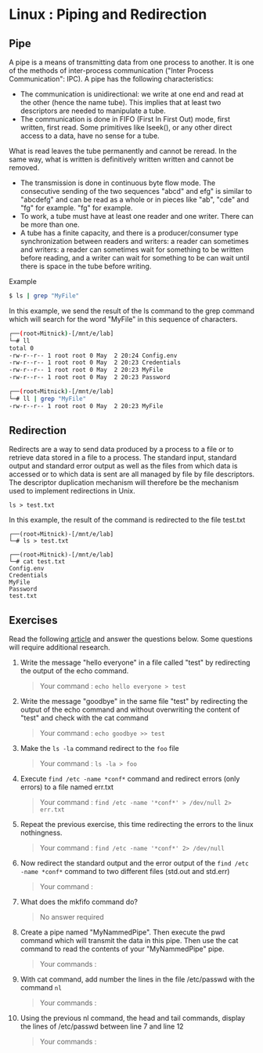 # Linux : Piping and Redirection

## Pipe

A pipe is a means of transmitting data from one process to another. It is one of the methods of inter-process communication ("Inter Process Communication": IPC).
A pipe has the following characteristics:
- The communication is unidirectional: we write at one end and read at the other (hence the name tube). This
implies that at least two descriptors are needed to manipulate a tube.
- The communication is done in FIFO (First In First Out) mode, first written, first read. Some primitives
like lseek(), or any other direct access to a data, have no sense for a tube.

What is read leaves the tube permanently and cannot be reread. In the same way, what is written is definitively written
written and cannot be removed.
- The transmission is done in continuous byte flow mode. The consecutive sending of the two sequences "abcd" and
efg" is similar to "abcdefg" and can be read as a whole or in pieces like "ab", "cde" and "fg" for example.
"fg" for example.
- To work, a tube must have at least one reader and one writer. There can be more than one.
- A tube has a finite capacity, and there is a producer/consumer type synchronization between readers and writers: a reader can sometimes and writers: a reader can sometimes wait for something to be written before reading, and a writer can wait for something to be can wait until there is space in the tube before writing.

Example
````sh
$ ls | grep "MyFile"
```` 
In this example, we send the result of the ls command to the grep command which will search for the word "MyFile" in this sequence of characters.

````sh
┌──(root💀Mitnick)-[/mnt/e/lab]
└─# ll
total 0
-rw-r--r-- 1 root root 0 May  2 20:24 Config.env
-rw-r--r-- 1 root root 0 May  2 20:23 Credentials
-rw-r--r-- 1 root root 0 May  2 20:23 MyFile
-rw-r--r-- 1 root root 0 May  2 20:23 Password

┌──(root💀Mitnick)-[/mnt/e/lab]
└─# ll | grep "MyFile"
-rw-r--r-- 1 root root 0 May  2 20:23 MyFile
````
## Redirection 

Redirects are a way to send data produced by a process to a file or to retrieve
data stored in a file to a process. The standard input, standard output and standard error output
as well as the files from which data is accessed or to which data is sent are all managed by file
by file descriptors. The descriptor duplication mechanism will therefore be the mechanism used to
implement redirections in Unix.

````
ls > test.txt
````

In this example, the result of the command is redirected to the file test.txt

````
┌──(root💀Mitnick)-[/mnt/e/lab]
└─# ls > test.txt

┌──(root💀Mitnick)-[/mnt/e/lab]
└─# cat test.txt
Config.env
Credentials
MyFile
Password
test.txt
````

## Exercises

Read the following [article](https://ryanstutorials.net/linuxtutorial/piping.php) and answer the questions below. Some questions will require additional research.

1. Write the message "hello everyone" in a file called "test" by redirecting the output of the echo command.
    > Your command : `echo hello everyone > test`
1. Write the message "goodbye" in the same file "test" by redirecting the output of the echo command and without overwriting the content of "test" and check with the cat command
    > Your command : `echo goodbye >> test`
1. Make the ``ls -la`` command redirect to the ``foo`` file
    > Your command : `ls -la > foo`
1. Execute ``find /etc -name *conf*`` command  and redirect errors (only errors) to a file named err.txt 
    > Your command : `find /etc -name '*conf*' > /dev/null 2> err.txt`
1. Repeat the previous exercise, this time redirecting the errors to the linux nothingness.
    > Your command : `find /etc -name '*conf*' 2> /dev/null`
1. Now redirect the standard output and the error output of the ``find /etc -name *conf*`` command to two different files (std.out and std.err)
    > Your command :
1. What does the mkfifo command do?
    > No answer required
1. Create a pipe named "MyNammedPipe". Then execute the pwd command which will transmit the data in this pipe. Then use the cat command to read the contents of your "MyNammedPipe" pipe.
    > Your commands :
1. With cat command, add number the lines in the file /etc/passwd with the command ``nl``
    > Your commands :
1. Using the previous nl command, the head and tail commands, display the lines of /etc/passwd between line 7 and line 12
    > Your commands :
